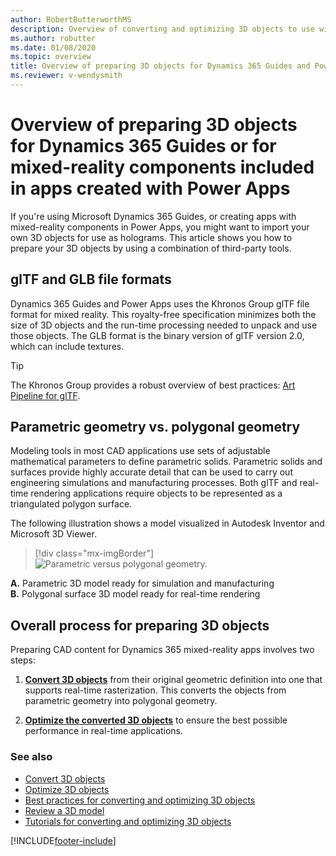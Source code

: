 ```yaml
---
author: RobertButterworthMS
description: Overview of converting and optimizing 3D objects to use with Dynamics 365 Guides and Microsoft Power Apps
ms.author: robutter
ms.date: 01/08/2020
ms.topic: overview
title: Overview of preparing 3D objects for Dynamics 365 Guides and Power Apps
ms.reviewer: v-wendysmith
---
```


# Overview of preparing 3D objects for Dynamics 365 Guides or for mixed-reality components included in apps created with Power Apps

If you're using Microsoft Dynamics 365 Guides, or creating apps with mixed-reality components in Power Apps, you might want to import your own 3D objects for use as holograms. This article shows you how to prepare your 3D objects by using a combination of third-party tools.

## glTF and GLB file formats
Dynamics 365 Guides and Power Apps uses the Khronos Group glTF file format for mixed reality. This royalty-free specification minimizes both the size of 3D objects and the run-time processing needed to unpack and use those objects. The GLB format is the binary version of glTF version 2.0, which can include textures.

> [!TIP]
> The Khronos Group provides a robust overview of best practices: [Art Pipeline for glTF](https://aka.ms/glTFbestpractices).

## Parametric geometry vs. polygonal geometry

Modeling tools in most CAD applications use sets of adjustable mathematical parameters to define parametric solids. Parametric solids and surfaces provide highly accurate detail that can be used to carry out engineering simulations and manufacturing processes. Both glTF and real-time rendering applications require objects to be represented as a triangulated polygon surface.

The following illustration shows a model visualized in Autodesk Inventor and Microsoft 3D Viewer.
> [!div class="mx-imgBorder"]
> ![Parametric versus polygonal geometry.](media/compare-geometry.PNG "Parametric versus polygonal geometry")

**A.**	Parametric 3D model ready for simulation and manufacturing<br>
**B.**	Polygonal surface 3D model ready for real-time rendering

## Overall process for preparing 3D objects

Preparing CAD content for Dynamics 365 mixed-reality apps involves two steps: 

1.	[**Convert 3D objects**](convert-models.md) from their original geometric definition into one that supports real-time rasterization. This converts the objects from parametric geometry into polygonal geometry.

2.	[**Optimize the converted 3D objects**](optimize-models.md) to ensure the best possible performance in real-time applications.

### See also
- [Convert 3D objects](convert-models.md)
- [Optimize 3D objects](optimize-models.md)
- [Best practices for converting and optimizing 3D objects](best-practices.md)
- [Review a 3D model](review-3d-model.md)
- [Tutorials for converting and optimizing 3D objects](tutorials-overview.md)


[!INCLUDE[footer-include](../../includes/footer-banner.md)]
